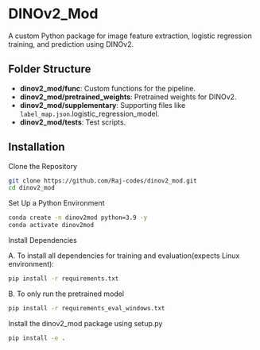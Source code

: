 # DINOv2_Mod

A custom Python package for image feature extraction, logistic regression training, and prediction using DINOv2.

## Folder Structure
- **dinov2_mod/func**: Custom functions for the pipeline.
- **dinov2_mod/pretrained_weights**: Pretrained weights for DINOv2.
- **dinov2_mod/supplementary**: Supporting files like `label_map.json`.logistic_regression_model.
- **dinov2_mod/tests**: Test scripts.

## Installation
Clone the Repository

```bash
git clone https://github.com/Raj-codes/dinov2_mod.git
cd dinov2_mod
```

Set Up a Python Environment

```bash
conda create -n dinov2mod python=3.9 -y
conda activate dinov2mod
```

Install Dependencies

A. To install all dependencies for training and evaluation(expects Linux environment):

```bash
pip install -r requirements.txt
```

B. To only run the pretrained model

```bash
pip install -r requirements_eval_windows.txt
```

Install the dinov2_mod package using setup.py

```bash
pip install -e .
```